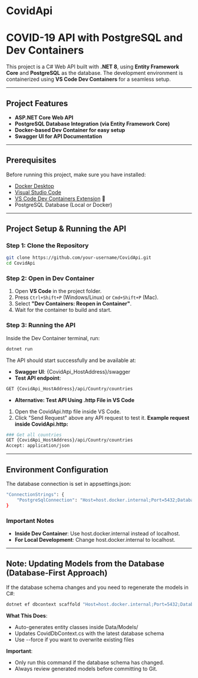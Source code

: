 # CovidApi
# COVID-19 API with PostgreSQL and Dev Containers

This project is a C# Web API built with **.NET 8**, using **Entity Framework Core** and **PostgreSQL** as the database. The development environment is containerized using **VS Code Dev Containers** for a seamless setup.

---

## **Project Features**
- **ASP.NET Core Web API**
- **PostgreSQL Database Integration (via Entity Framework Core)**
- **Docker-based Dev Container for easy setup**
- **Swagger UI for API Documentation**

---

## **Prerequisites**
Before running this project, make sure you have installed:
- [Docker Desktop](https://www.docker.com/products/docker-desktop)
- [Visual Studio Code](https://code.visualstudio.com/) 
- [VS Code Dev Containers Extension](https://marketplace.visualstudio.com/items?itemName=ms-vscode-remote.remote-containers) 🔗
- PostgreSQL Database (Local or Docker)

---

## **Project Setup & Running the API**

### **Step 1: Clone the Repository**
```bash
git clone https://github.com/your-username/CovidApi.git
cd CovidApi
```
### **Step 2: Open in Dev Container**
1. Open **VS Code** in the project folder.
2. Press `Ctrl+Shift+P` (Windows/Linux) or `Cmd+Shift+P` (Mac).
3. Select **"Dev Containers: Reopen in Container"**.
4. Wait for the container to build and start.
   
### **Step 3: Running the API**
Inside the Dev Container terminal, run:
```bash
dotnet run
```
The API should start successfully and be available at:
- **Swagger UI**: {CovidApi_HostAddress}/swagger
- **Test API endpoint**:
```bash
GET {CovidApi_HostAddress}/api/Country/countries
```
- **Alternative: Test API Using .http File in VS Code**
1. Open the CovidApi.http file inside VS Code.
2. Click "Send Request" above any API request to test it.
**Example request inside CovidApi.http:**
```bash
### Get all countries
GET {CovidApi_HostAddress}/api/Country/countries
Accept: application/json
```
---

## **Environment Configuration**
The database connection is set in appsettings.json:

```bash
"ConnectionStrings": {
    "PostgreSqlConnection": "Host=host.docker.internal;Port=5432;Database=CovidReportSystem;Username=postgres;Password=123456"
}
```
### **Important Notes**
- **Inside Dev Container**: Use host.docker.internal instead of localhost.
- **For Local Development**: Change host.docker.internal to localhost.

---

## **Note: Updating Models from the Database (Database-First Approach)**
If the database schema changes and you need to regenerate the models in C#:

```bash
dotnet ef dbcontext scaffold "Host=host.docker.internal;Port=5432;Database=CovidReportSystem;Username=postgres;Password=123456" Npgsql.EntityFrameworkCore.PostgreSQL -o Models --context CovidDbContext --force
```
**What This Does**:
- Auto-generates entity classes inside Data/Models/
-  Updates CovidDbContext.cs with the latest database schema
-  Use --force if you want to overwrite existing files

**Important**:
- Only run this command if the database schema has changed.
- Always review generated models before committing to Git.
